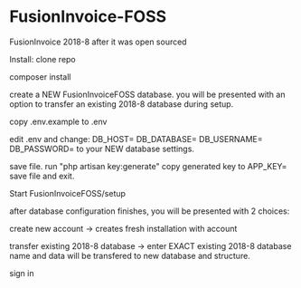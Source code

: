 # FusionInvoice-FOSS
FusionInvoice 2018-8 after it was open sourced

Install:
clone repo

composer install

create a NEW FusionInvoiceFOSS database.
    you will be presented with an option to transfer an existing 2018-8 database during setup.

copy .env.example to .env

edit .env and change:
    DB_HOST=
    DB_DATABASE=
    DB_USERNAME=
    DB_PASSWORD=
to your NEW database settings.

save file.
run "php artisan key:generate"
copy generated key to APP_KEY=
save file and exit.

Start FusionInvoiceFOSS/setup

after database configuration finishes, you will be presented with 2 choices:

create new account -> creates fresh installation with account

transfer existing 2018-8 database -> enter EXACT existing 2018-8 database name and data will be transfered to new database and structure.

sign in